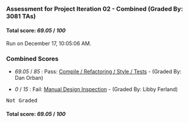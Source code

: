### Assessment for Project Iteration 02 - Combined (Graded By: 3081 TAs)

#### Total score: _69.05_ / _100_

Run on December 17, 10:05:06 AM.


### Combined Scores

+  _69.05_ / _85_ : Pass: [Compile / Refactoring / Style / Tests](PROJ_02_Automated_Assessment.md) - (Graded By: Dan Orban)



+  _0_ / _15_ : Fail: [Manual Design Inspection](PROJ_02_OverallDesign_Assessment.md) - (Graded By: Libby Ferland)

<pre>Not Graded
</pre>



#### Total score: _69.05_ / _100_

